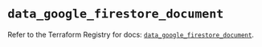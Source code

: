 # `data_google_firestore_document`

Refer to the Terraform Registry for docs: [`data_google_firestore_document`](https://registry.terraform.io/providers/hashicorp/google/6.49.0/docs/data-sources/firestore_document).
